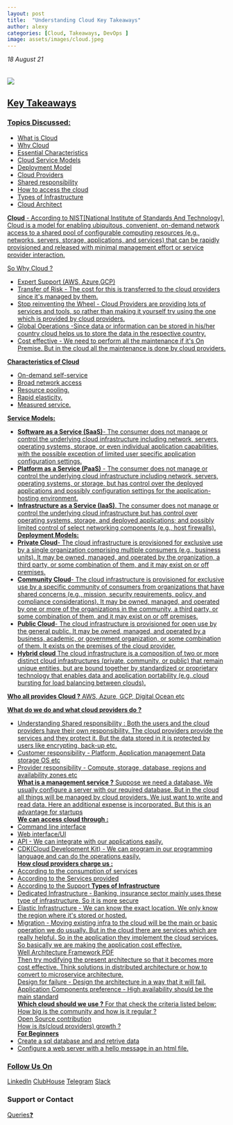 ```yaml
---
layout: post
title:  "Understanding Cloud Key Takeaways"
author: alexy
categories: [Cloud, Takeaways, DevOps ]
image: assets/images/cloud.jpeg
---
```


_18 August 21_ <br>
<br>
<br> <a href="https://www.youtube.com/watch?v=wYXB-dRahbc"><img src="https://img.shields.io/badge/YouTube-FF0000?style=for-the-badge&logo=youtube&logoColor=white" />
<br> 

## Key Takeaways

### Topics Discussed:
  * What is  Cloud
  * Why Cloud
  * Essential Characteristics
  * Cloud Service Models
  * Deployment Model
  * Cloud Providers
  * Shared responsibility
  * How to access the cloud
  * Types of Infrastructure
  * Cloud Architect


**Cloud** - According to NIST[National Institute of Standards And Technology], Cloud is a model for enabling ubiquitous, convenient, on-demand network access to a shared pool of configurable computing resources (e.g., networks, servers, storage, applications, and services) that can be rapidly provisioned and released with minimal management effort or service provider interaction. <br>

So Why Cloud ? <br>
* Expert Support (AWS, Azure,GCP) <br>
* Transfer of Risk - The cost for this is transferred to the cloud providers since it's managed by them. <br>
* Stop reinventing the Wheel - Cloud Providers are providing lots of services and tools, so rather than making it yourself try using the one which is provided by cloud providers. <br>
* Global Operations -Since data or information can be stored in his/her country cloud helps us to store the data in the respective country. <br>
* Cost effective - We need to perform all the maintenance if it's On Premise. But in the cloud all the maintenance is done by cloud providers.<br>

**Characteristics of Cloud**
* On-demand self-service
* Broad network access
* Resource pooling.
* Rapid elasticity.
* Measured service. <br>

**Service Models:**
* **Software as a Service (SaaS)**- The consumer does not manage or control the underlying cloud infrastructure including network, servers, operating systems, storage, or even individual application capabilities, with the possible exception of limited user specific application configuration settings. 
* **Platform as a Service (PaaS)** - The consumer does not manage or control the underlying cloud infrastructure including network, servers, operating systems, or storage, but has control over the deployed applications and possibly configuration settings for the application-hosting environment.
* **Infrastructure as a Service (IaaS)**. The consumer does not manage or control the underlying cloud infrastructure but has control over operating systems, storage, and deployed applications; and possibly limited control of select networking components (e.g., host firewalls). <br>
**Deployment Models:**
* **Private Cloud**- The cloud infrastructure is provisioned for exclusive use by a single organization comprising multiple consumers (e.g., business units). It may be owned, managed, and operated by the organization, a third party, or some combination of them, and it may exist on or off premises. 
* **Community Cloud**- The cloud infrastructure is provisioned for exclusive use by a specific community of consumers from organizations that have shared concerns (e.g., mission, security requirements, policy, and compliance considerations). It may be owned, managed, and operated by one or more of the organizations in the community, a third party, or some combination of them, and it may exist on or off premises. 
* **Public Cloud**- The cloud infrastructure is provisioned for open use by the general public. It may be owned, managed, and operated by a business, academic, or government organization, or some combination of them. It exists on the premises of the cloud provider.
* **Hybrid cloud** The cloud infrastructure is a composition of two or more distinct cloud infrastructures (private, community, or public) that remain unique entities, but are bound together by standardized or proprietary technology that enables data and application portability (e.g.,cloud bursting for load balancing between clouds). <br>

**Who all provides Cloud ?**
AWS, Azure, GCP, Digital Ocean etc


**What do we do and what cloud providers do ?**
* Understanding Shared responsibility : Both the users and the cloud providers have their own responsibility. The cloud providers provide the services and they protect it. But the data stored in it is protected by users like encrypting, back-up etc.
* Customer responsibility - Platform, Application management Data storage OS etc
* Provider responsibility - Compute, storage, database, regions and availability zones etc<br>
**What is a management service ?**
Suppose we need a database. We usually configure a server with our required database. But in the cloud all things will be managed by cloud providers. We just want to write and read data. Here an additional expense is incorporated. But this is an advantage for startups <br>
**We can access cloud through :** 
* Command line interface
* Web interface/UI
* API - We can integrate with our applications easily.
* CDK(Cloud Development Kit) - We can program in our programming language and can do the operations easily.<br> 
**How cloud providers charge us  :** 
* According to the consumption of services
* According to the Services provided
* According to the Support 
**Types of Infrastructure**
* Dedicated Infrastructure - Banking, insurance sector mainly uses these type of infrastructure. So it is more secure
* Elastic Infrastructure - We can know the exact location. We only know the region where it's stored or hosted.
* Migration - Moving existing infra to the cloud will be the main or basic operation we do usually. But in the cloud there are services which are really helpful. So in the application they implement the cloud services. So basically we are making the application cost effective.<br>
Well Architecture Framework PDF <br>
Then try modifying the present architecture so that it becomes more cost effective. Think solutions in distributed architecture or how to convert to microservice architecture.<br>
Design for failure - Design the architecture in a way that it will fail. 
Application Components preference - High availability should be the main standard<br>
**Which cloud should we use ?**
For that check the criteria listed below:<br>
How big is the community and how is it regular ?<br>
Open Source contribution <br>
How is its(cloud providers) growth ?<br>
**For Beginners**
* Create a sql database and and retrive data
* Configure a web server with a hello message in an html file.

  
### Follow Us On

[LinkedIn](https://www.linkedin.com/company/devopsmalayalam)
[ClubHouse](https://github.com/DevOps-Malayalam/Test/settings/pages)
[Telegram](https://t.me/joinchat/tninMc2bBGdiY2E1)
[Slack](https://join.slack.com/t/devopsmalayalam/shared_invite/zt-tuws4bts-9ZhKh5snDTuv8m7FiECv~g)

### Support or Contact

[Queries❓](https://docs.google.com/forms/d/e/1FAIpQLSdXmOgcM1zqVVONSZkrQ_twl2D9G8UBesN5OJ4xMZj_yXgebg/viewform)
